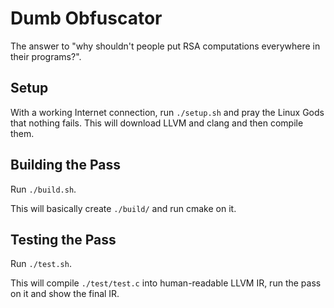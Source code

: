 # Dumb Obfuscator

The answer to "why shouldn't people put RSA computations everywhere in their programs?".

## Setup ##

With a working Internet connection, run `./setup.sh` and pray the Linux Gods
that nothing fails.
This will download LLVM and clang and then compile them.

## Building the Pass ##

Run `./build.sh`.

This will basically create `./build/` and run cmake on it.

## Testing the Pass ##

Run `./test.sh`.

This will compile `./test/test.c` into human-readable LLVM IR, run the pass on
it and show the final IR.

